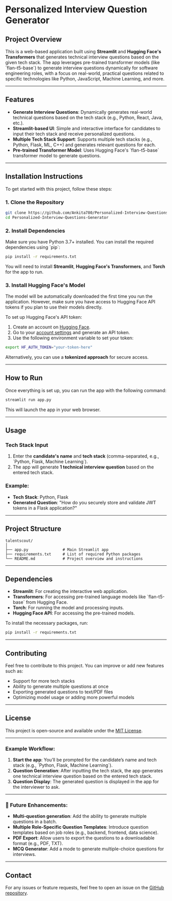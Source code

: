 # Personalized Interview Question Generator

## Project Overview

This is a web-based application built using **Streamlit** and **Hugging Face's Transformers** that generates technical interview questions based on the given tech stack. The app leverages pre-trained transformer models (like \`flan-t5-base\`) to generate interview questions dynamically for software engineering roles, with a focus on real-world, practical questions related to specific technologies like Python, JavaScript, Machine Learning, and more.

---

## Features

- **Generate Interview Questions**: Dynamically generates real-world technical questions based on the tech stack (e.g., Python, React, Java, etc.).
- **Streamlit-based UI**: Simple and interactive interface for candidates to input their tech stack and receive personalized questions.
- **Multiple Tech Stack Support**: Supports multiple tech stacks (e.g., Python, Flask, ML, C++) and generates relevant questions for each.
- **Pre-trained Transformer Model**: Uses Hugging Face's \`flan-t5-base\` transformer model to generate questions.

---

## Installation Instructions

To get started with this project, follow these steps:

### 1. Clone the Repository

```bash
git clone https://github.com/Ankita780/Personalized-Interview-Questions-Generator.git
cd Personalized-Interview-Questions-Generator
```

### 2. Install Dependencies

Make sure you have Python 3.7+ installed. You can install the required dependencies using \`pip\`:

```bash
pip install -r requirements.txt
```

You will need to install **Streamlit**, **Hugging Face's Transformers**, and **Torch** for the app to run.

### 3. Install Hugging Face's Model

The model will be automatically downloaded the first time you run the application. However, make sure you have access to Hugging Face API tokens if you plan to use their models directly.

To set up Hugging Face's API token:

1. Create an account on [Hugging Face](https://huggingface.co).
2. Go to your [account settings](https://huggingface.co/settings/tokens) and generate an API token.
3. Use the following environment variable to set your token:

```bash
export HF_AUTH_TOKEN="your-token-here"
```

Alternatively, you can use a **tokenized approach** for secure access.

---

## How to Run

Once everything is set up, you can run the app with the following command:

```bash
streamlit run app.py
```

This will launch the app in your web browser.

---

## Usage

### Tech Stack Input

1. Enter the **candidate's name** and **tech stack** (comma-separated, e.g., \`Python, Flask, Machine Learning\`).
2. The app will generate **1 technical interview question** based on the entered tech stack.

### Example:

- **Tech Stack**: Python, Flask
- **Generated Question**: "How do you securely store and validate JWT tokens in a Flask application?"

---

## Project Structure

```
talentscout/
│
├── app.py               # Main Streamlit app
├── requirements.txt     # List of required Python packages
└── README.md            # Project overview and instructions
```

---

## Dependencies

- **Streamlit**: For creating the interactive web application.
- **Transformers**: For accessing pre-trained language models like \`flan-t5-base\` from Hugging Face.
- **Torch**: For running the model and processing inputs.
- **Hugging Face API**: For accessing the pre-trained models.

To install the necessary packages, run:

```bash
pip install -r requirements.txt
```

---

## Contributing

Feel free to contribute to this project. You can improve or add new features such as:

- Support for more tech stacks
- Ability to generate multiple questions at once
- Exporting generated questions to text/PDF files
- Optimizing model usage or adding more powerful models

---

## License

This project is open-source and available under the [MIT License](LICENSE).

---

### Example Workflow:

1. **Start the app**: You’ll be prompted for the candidate’s name and tech stack (e.g., \`Python, Flask, Machine Learning\`).
2. **Question Generation**: After inputting the tech stack, the app generates one technical interview question based on the entered tech stack.
3. **Question Display**: The generated question is displayed in the app for the interviewer to ask.

---

### 📝 Future Enhancements:

- **Multi-question generation**: Add the ability to generate multiple questions in a batch.
- **Multiple Role-Specific Question Templates**: Introduce question templates based on job roles (e.g., backend, frontend, data science).
- **PDF Export**: Allow users to export the questions to a downloadable format (e.g., PDF, TXT).
- **MCQ Generator**: Add a mode to generate multiple-choice questions for interviews.

---

## Contact

For any issues or feature requests, feel free to open an issue on the [GitHub repository](https://Ankita780/Personalized-Interview-Questions-Generator/issues).


